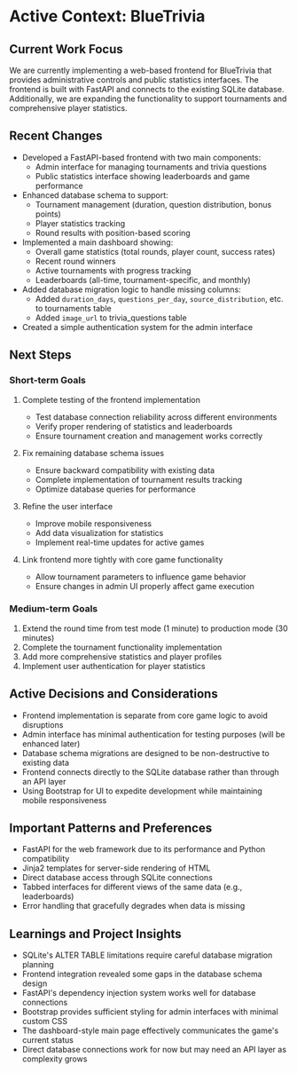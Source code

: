 # Active Context: BlueTrivia

## Current Work Focus

We are currently implementing a web-based frontend for BlueTrivia that provides administrative controls and public statistics interfaces. The frontend is built with FastAPI and connects to the existing SQLite database. Additionally, we are expanding the functionality to support tournaments and comprehensive player statistics.

## Recent Changes

- Developed a FastAPI-based frontend with two main components:
  - Admin interface for managing tournaments and trivia questions
  - Public statistics interface showing leaderboards and game performance
- Enhanced database schema to support:
  - Tournament management (duration, question distribution, bonus points)
  - Player statistics tracking
  - Round results with position-based scoring
- Implemented a main dashboard showing:
  - Overall game statistics (total rounds, player count, success rates)
  - Recent round winners
  - Active tournaments with progress tracking
  - Leaderboards (all-time, tournament-specific, and monthly)
- Added database migration logic to handle missing columns:
  - Added `duration_days`, `questions_per_day`, `source_distribution`, etc. to tournaments table
  - Added `image_url` to trivia_questions table
- Created a simple authentication system for the admin interface

## Next Steps

### Short-term Goals

1. Complete testing of the frontend implementation

   - Test database connection reliability across different environments
   - Verify proper rendering of statistics and leaderboards
   - Ensure tournament creation and management works correctly

2. Fix remaining database schema issues

   - Ensure backward compatibility with existing data
   - Complete implementation of tournament results tracking
   - Optimize database queries for performance

3. Refine the user interface

   - Improve mobile responsiveness
   - Add data visualization for statistics
   - Implement real-time updates for active games

4. Link frontend more tightly with core game functionality
   - Allow tournament parameters to influence game behavior
   - Ensure changes in admin UI properly affect game execution

### Medium-term Goals

1. Extend the round time from test mode (1 minute) to production mode (30 minutes)
2. Complete the tournament functionality implementation
3. Add more comprehensive statistics and player profiles
4. Implement user authentication for player statistics

## Active Decisions and Considerations

- Frontend implementation is separate from core game logic to avoid disruptions
- Admin interface has minimal authentication for testing purposes (will be enhanced later)
- Database schema migrations are designed to be non-destructive to existing data
- Frontend connects directly to the SQLite database rather than through an API layer
- Using Bootstrap for UI to expedite development while maintaining mobile responsiveness

## Important Patterns and Preferences

- FastAPI for the web framework due to its performance and Python compatibility
- Jinja2 templates for server-side rendering of HTML
- Direct database access through SQLite connections
- Tabbed interfaces for different views of the same data (e.g., leaderboards)
- Error handling that gracefully degrades when data is missing

## Learnings and Project Insights

- SQLite's ALTER TABLE limitations require careful database migration planning
- Frontend integration revealed some gaps in the database schema design
- FastAPI's dependency injection system works well for database connections
- Bootstrap provides sufficient styling for admin interfaces with minimal custom CSS
- The dashboard-style main page effectively communicates the game's current status
- Direct database connections work for now but may need an API layer as complexity grows
